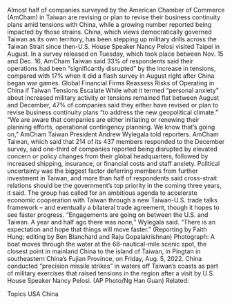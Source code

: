 Almost half of companies surveyed by the American Chamber of Commerce (AmCham) in Taiwan are revising or plan to revise their business continuity plans amid tensions with China, while a growing number reported being impacted by those strains.
China, which views democratically governed Taiwan as its own territory, has been stepping up military drills across the Taiwan Strait since then-U.S. House Speaker Nancy Pelosi visited Taipei in August.
In a survey released on Tuesday, which took place between Nov. 15 and Dec. 16, AmCham Taiwan said 33% of respondents said their operations had been “significantly disrupted” by the increase in tensions, compared with 17% when it did a flash survey in August right after China began war games.
Global Financial Firms Reassess Risks of Operating in China if Taiwan Tensions Escalate
While what it termed “personal anxiety” about increased military activity or tensions remained flat between August and December, 47% of companies said they either have revised or plan to revise business continuity plans “to address the new geopolitical climate.”
“We are aware that companies are either initiating or renewing their planning efforts, operational contingency planning. We know that’s going on,” AmCham Taiwan President Andrew Wylegala told reporters.
AmCham Taiwan, which said that 214 of its 437 members responded to the December survey, said one-third of companies reported being disrupted by elevated concern or policy changes from their global headquarters, followed by increased shipping, insurance, or financial costs and staff anxiety.
Political uncertainty was the biggest factor deferring members from further investment in Taiwan, and more than half of respondents said cross-strait relations should be the government’s top priority in the coming three years, it said.
The group has called for an ambitious agenda to accelerate economic cooperation with Taiwan through a new Taiwan-U.S. trade talks framework – and eventually a bilateral trade agreement, though it hopes to see faster progress.
“Engagements are going on between the U.S. and Taiwan. A year and half ago there was none,” Wylegala said. “There is an expectation and hope that things will move faster.”
(Reporting by Faith Hung; editing by Ben Blanchard and Raju Gopalakrishnan)
Photograph: A boat moves through the water at the 68-nautical-mile scenic spot, the closest point in mainland China to the island of Taiwan, in Pingtan in southeastern China’s Fujian Province, on Friday, Aug. 5, 2022. China conducted “precision missile strikes” in waters off Taiwan’s coasts as part of military exercises that raised tensions in the region after a visit by U.S. House Speaker Nancy Pelosi. (AP Photo/Ng Han Guan)
Related:

Topics
USA
China
